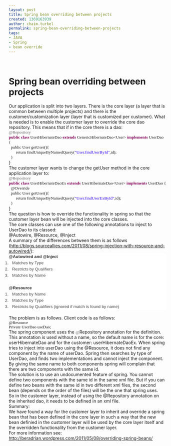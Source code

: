 ```yaml
---
layout: post
title: Spring bean overriding between projects
created: 1369163939
author: chaim.turkel
permalink: spring-bean-overriding-between-projects
tags:
- JAVA
- Spring
- bean override
---
```

<br />
<h1>
	Spring bean overriding between projects<o:p></o:p></h1>
<div class="MsoNormal">
	Our application is split into two layers. There is the core layer (a layer that is common between multiple projects) and there is the customer/customization layer (layer that is customized per customer). What is needed is to enable the customer layer to override the core dao repository. This means that if in the core there is a dao:<o:p></o:p></div>
<div class="MsoNormal" style="margin-bottom: 0.0001pt;">
	<span style="color: #646464; font-family: Consolas; font-size: 10.0pt;">@Repository</span><span style="font-family: Consolas; font-size: 10.0pt;"><o:p></o:p></span></div>
<div class="MsoNormal" style="margin-bottom: 0.0001pt;">
	<b><span style="color: #7f0055; font-family: Consolas; font-size: 10.0pt;">public</span></b><span style="font-family: Consolas; font-size: 10pt;"> </span><b><span style="color: #7f0055; font-family: Consolas; font-size: 10.0pt;">class</span></b><span style="font-family: Consolas; font-size: 10pt;"> UserHibernateDao </span><b><span style="color: #7f0055; font-family: Consolas; font-size: 10.0pt;">extends</span></b><span style="font-family: Consolas; font-size: 10pt;"> GenericHibernateDao&lt;User&gt; </span><b><span style="color: #7f0055; font-family: Consolas; font-size: 10.0pt;">implements</span></b><span style="font-family: Consolas; font-size: 10pt;"> UserDao {<o:p></o:p></span></div>
<div class="MsoNormal" style="margin-bottom: 0.0001pt;">
	<span style="font-family: Consolas; font-size: 10pt;">&nbsp; public User getUser(){<o:p></o:p></span></div>
<div class="MsoNormal" style="margin-bottom: 0.0001pt;">
	<span style="font-family: Consolas; font-size: 10pt;">&nbsp;&nbsp;&nbsp;&nbsp;&nbsp;&nbsp; return findUniqueByNamedQuery(</span><span style="color: #2a00ff; font-family: Consolas; font-size: 10.0pt;">&quot;User.findUserById&quot;</span><span style="font-family: Consolas; font-size: 10pt;">,id);</span><span style="font-family: Consolas; font-size: 10.0pt;"><o:p></o:p></span></div>
<div class="MsoNormal" style="margin-bottom: 0.0001pt;">
	<span style="font-family: Consolas; font-size: 10pt;">&nbsp; }</span><span style="font-family: Consolas; font-size: 10.0pt;"><o:p></o:p></span></div>
<div class="MsoNormal">
	}<o:p></o:p></div>
<div class="MsoNormal">
	The customer layer wants to change the getUser method in the core application layer to:<o:p></o:p></div>
<div class="MsoNormal" style="margin-bottom: 0.0001pt;">
	<span style="color: #646464; font-family: Consolas; font-size: 10.0pt;">@Repository</span><span style="font-family: Consolas; font-size: 10.0pt;"><o:p></o:p></span></div>
<div class="MsoNormal" style="margin-bottom: 0.0001pt;">
	<b><span style="color: #7f0055; font-family: Consolas; font-size: 10.0pt;">public</span></b><span style="font-family: Consolas; font-size: 10pt;"> </span><b><span style="color: #7f0055; font-family: Consolas; font-size: 10.0pt;">class</span></b><span style="font-family: Consolas; font-size: 10pt;"> UserHibernateDaoEx </span><b><span style="color: #7f0055; font-family: Consolas; font-size: 10.0pt;">extends</span></b><span style="font-family: Consolas; font-size: 10pt;"> UserHibernateDao&lt;User&gt; </span><b><span style="color: #7f0055; font-family: Consolas; font-size: 10.0pt;">implements</span></b><span style="font-family: Consolas; font-size: 10pt;"> UserDao {<o:p></o:p></span></div>
<div class="MsoNormal" style="margin-bottom: 0.0001pt;">
	<span style="font-family: Consolas; font-size: 10pt;">&nbsp; @Override<o:p></o:p></span></div>
<div class="MsoNormal" style="margin-bottom: 0.0001pt;">
	<span style="font-family: Consolas; font-size: 10pt;">&nbsp; public User getUser(){<o:p></o:p></span></div>
<div class="MsoNormal" style="margin-bottom: 0.0001pt;">
	<span style="font-family: Consolas; font-size: 10pt;">&nbsp;&nbsp;&nbsp;&nbsp;&nbsp;&nbsp; return findUniqueByNamedQuery(</span><span style="color: #2a00ff; font-family: Consolas; font-size: 10.0pt;">&quot;User.findUserExById&quot;</span><span style="font-family: Consolas; font-size: 10pt;">,id);</span><span style="font-family: Consolas; font-size: 10.0pt;"><o:p></o:p></span></div>
<div class="MsoNormal" style="margin-bottom: 0.0001pt;">
	<span style="font-family: Consolas; font-size: 10pt;">&nbsp; }</span><span style="font-family: Consolas; font-size: 10.0pt;"><o:p></o:p></span></div>
<div class="MsoNormal">
	}<o:p></o:p></div>
<div class="MsoNormal">
	The question is how to override the functionality in spring so that the customer layer bean will be injected into the core classes.<o:p></o:p></div>
<div class="MsoNormal">
	The core classes can use one of the following annotations to inject to UserDao to its classed:<o:p></o:p></div>
<div class="MsoNormal">
	@Autowire, @Resource, @Inject<o:p></o:p></div>
<div class="MsoNormal">
	A summary of the differences between them is as follows (<a href="http://blogs.sourceallies.com/2011/08/spring-injection-with-resource-and-autowired/">http://blogs.sourceallies.com/2011/08/spring-injection-with-resource-and-autowired/</a>):<o:p></o:p></div>
<div class="MsoNormal" style="background: white; line-height: 15.0pt; margin-bottom: .0001pt; margin-bottom: 0in;">
	<b><span style="border: none windowtext 1.0pt; color: #2e2e2e; font-family: &quot;Arial&quot;,&quot;sans-serif&quot;; font-size: 10.0pt; mso-border-alt: none windowtext 0in; mso-fareast-font-family: &quot;Times New Roman&quot;; padding: 0in;">@Autowired and @Inject</span></b><span style="color: #4d4d4d; font-family: &quot;Arial&quot;,&quot;sans-serif&quot;; font-size: 10.0pt; mso-fareast-font-family: &quot;Times New Roman&quot;;"><o:p></o:p></span></div>
<div class="MsoNormal" style="background: white; line-height: 15.0pt; margin-bottom: .0001pt; margin-bottom: 0in; margin-left: 9.0pt; margin-right: 0in; margin-top: 0in; mso-list: l0 level1 lfo1; tab-stops: list .5in; text-indent: -.25in;">
	<!--[if !supportLists]--><span style="color: #4d4d4d; font-family: &quot;Arial&quot;,&quot;sans-serif&quot;; font-size: 10.0pt; mso-fareast-font-family: Arial;">1.<span style="font-family: 'Times New Roman'; font-size: 7pt; line-height: normal;">&nbsp;&nbsp;&nbsp;&nbsp; </span></span><!--[endif]--><span style="color: #4d4d4d; font-family: &quot;Arial&quot;,&quot;sans-serif&quot;; font-size: 10.0pt; mso-fareast-font-family: &quot;Times New Roman&quot;;">Matches by Type<o:p></o:p></span></div>
<div class="MsoNormal" style="background: white; line-height: 15.0pt; margin-bottom: .0001pt; margin-bottom: 0in; margin-left: 9.0pt; margin-right: 0in; margin-top: 0in; mso-list: l0 level1 lfo1; tab-stops: list .5in; text-indent: -.25in;">
	<!--[if !supportLists]--><span style="color: #4d4d4d; font-family: &quot;Arial&quot;,&quot;sans-serif&quot;; font-size: 10.0pt; mso-fareast-font-family: Arial;">2.<span style="font-family: 'Times New Roman'; font-size: 7pt; line-height: normal;">&nbsp;&nbsp;&nbsp;&nbsp; </span></span><!--[endif]--><span style="color: #4d4d4d; font-family: &quot;Arial&quot;,&quot;sans-serif&quot;; font-size: 10.0pt; mso-fareast-font-family: &quot;Times New Roman&quot;;">Restricts by Qualifiers<o:p></o:p></span></div>
<div class="MsoNormal" style="background: white; line-height: 15.0pt; margin-bottom: .0001pt; margin-bottom: 0in; margin-left: 9.0pt; margin-right: 0in; margin-top: 0in; mso-list: l0 level1 lfo1; tab-stops: list .5in; text-indent: -.25in;">
	<!--[if !supportLists]--><span style="color: #4d4d4d; font-family: &quot;Arial&quot;,&quot;sans-serif&quot;; font-size: 10.0pt; mso-fareast-font-family: Arial;">3.<span style="font-family: 'Times New Roman'; font-size: 7pt; line-height: normal;">&nbsp;&nbsp;&nbsp;&nbsp; </span></span><!--[endif]--><span style="color: #4d4d4d; font-family: &quot;Arial&quot;,&quot;sans-serif&quot;; font-size: 10.0pt; mso-fareast-font-family: &quot;Times New Roman&quot;;">Matches by Name<o:p></o:p></span></div>
<div class="MsoNormal" style="background: white; line-height: 15.0pt; margin-bottom: .0001pt; margin-bottom: 0in; margin-left: 9.0pt; margin-right: 0in; margin-top: 0in;">
	&nbsp;</div>
<div class="MsoNormal" style="background: white; line-height: 15.0pt; margin-bottom: .0001pt; margin-bottom: 0in;">
	<b><span style="border: none windowtext 1.0pt; color: #2e2e2e; font-family: &quot;Arial&quot;,&quot;sans-serif&quot;; font-size: 10.0pt; mso-border-alt: none windowtext 0in; mso-fareast-font-family: &quot;Times New Roman&quot;; padding: 0in;">@Resource</span></b><span style="color: #4d4d4d; font-family: &quot;Arial&quot;,&quot;sans-serif&quot;; font-size: 10.0pt; mso-fareast-font-family: &quot;Times New Roman&quot;;"><o:p></o:p></span></div>
<div class="MsoNormal" style="background: white; line-height: 15.0pt; margin-bottom: .0001pt; margin-bottom: 0in; margin-left: 9.0pt; margin-right: 0in; margin-top: 0in; mso-list: l1 level1 lfo2; tab-stops: list .5in; text-indent: -.25in;">
	<!--[if !supportLists]--><span style="color: #4d4d4d; font-family: &quot;Arial&quot;,&quot;sans-serif&quot;; font-size: 10.0pt; mso-fareast-font-family: Arial;">1.<span style="font-family: 'Times New Roman'; font-size: 7pt; line-height: normal;">&nbsp;&nbsp;&nbsp;&nbsp; </span></span><!--[endif]--><span style="color: #4d4d4d; font-family: &quot;Arial&quot;,&quot;sans-serif&quot;; font-size: 10.0pt; mso-fareast-font-family: &quot;Times New Roman&quot;;">Matches by Name<o:p></o:p></span></div>
<div class="MsoNormal" style="background: white; line-height: 15.0pt; margin-bottom: .0001pt; margin-bottom: 0in; margin-left: 9.0pt; margin-right: 0in; margin-top: 0in; mso-list: l1 level1 lfo2; tab-stops: list .5in; text-indent: -.25in;">
	<!--[if !supportLists]--><span style="color: #4d4d4d; font-family: &quot;Arial&quot;,&quot;sans-serif&quot;; font-size: 10.0pt; mso-fareast-font-family: Arial;">2.<span style="font-family: 'Times New Roman'; font-size: 7pt; line-height: normal;">&nbsp;&nbsp;&nbsp;&nbsp; </span></span><!--[endif]--><span style="color: #4d4d4d; font-family: &quot;Arial&quot;,&quot;sans-serif&quot;; font-size: 10.0pt; mso-fareast-font-family: &quot;Times New Roman&quot;;">Matches by Type<o:p></o:p></span></div>
<div class="MsoNormal" style="background: white; line-height: 15.0pt; margin-bottom: .0001pt; margin-bottom: 0in; margin-left: 9.0pt; margin-right: 0in; margin-top: 0in; mso-list: l1 level1 lfo2; tab-stops: list .5in; text-indent: -.25in;">
	<!--[if !supportLists]--><span style="color: #4d4d4d; font-family: &quot;Arial&quot;,&quot;sans-serif&quot;; font-size: 10.0pt; mso-fareast-font-family: Arial;">3.<span style="font-family: 'Times New Roman'; font-size: 7pt; line-height: normal;">&nbsp;&nbsp;&nbsp;&nbsp; </span></span><!--[endif]--><span style="color: #4d4d4d; font-family: &quot;Arial&quot;,&quot;sans-serif&quot;; font-size: 10.0pt; mso-fareast-font-family: &quot;Times New Roman&quot;;">Restricts by Qualifiers (ignored if match is found by name)<o:p></o:p></span></div>
<div class="MsoNormal">
	&nbsp;</div>
<div class="MsoNormal">
	The problem is as follows. Client code is as follows:<o:p></o:p></div>
<div class="MsoNormal">
	<span style="font-family: Consolas; font-size: 10pt; line-height: 107%;">@Resource<o:p></o:p></span></div>
<div class="MsoNormal">
	<span style="font-family: Consolas; font-size: 10pt; line-height: 107%;">Private UserDao useDao;</span><o:p></o:p></div>
<div class="MsoNormal">
	The spring component uses the <span style="color: #646464; font-family: Consolas; font-size: 10.0pt; line-height: 107%;">@</span>Repository annotation for the definition. This annotation is used without a name, so the default name is for the core: userHibernateDao and for the customer: userHibernateDaoEx. When spring tries to inject into userDao using the @Resource, it does not find any component by the name of userDao. Spring then searches by type of UserDao, and finds two implementations and cannot inject the component. By giving the same name to both components spring will complain that there are two components with the same id.<o:p></o:p></div>
<div class="MsoNormal">
	The solution is to use an undocumented feature of spring. You cannot define two components with the same id in the same xml file. But if you can define two beans with the same id in two different xml files, the second bean (depends on the order of the files) will be the one that spring uses.<o:p></o:p></div>
<div class="MsoNormal">
	So in the customer layer, instead of using the @Repository annotation on the inherited dao, it needs to be defined in an xml file.<o:p></o:p></div>
<div class="MsoNormal">
	Summary:<o:p></o:p></div>
<div class="MsoNormal">
	We have found a way for the customer layer to inherit and override a spring bean that has been defined in the core layer in such a way that the new bean definied in the customer layer will be used by the core layer itself and the overridden functionality from the customer layer.<o:p></o:p></div>
<div class="MsoNormal">
	For more information see: <a href="http://beradrian.wordpress.com/2011/05/08/overriding-spring-beans/">http://beradrian.wordpress.com/2011/05/08/overriding-spring-beans/</a><o:p></o:p></div>
<div class="MsoNormal">
	&nbsp;</div>
<div class="MsoNormal">
	&nbsp;</div>
